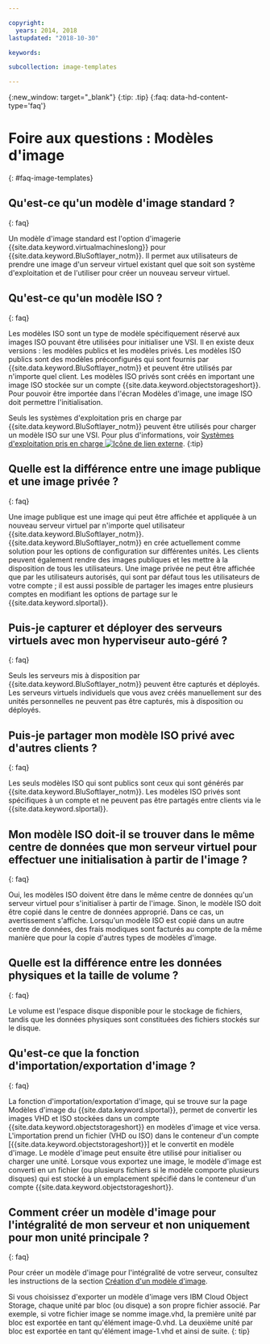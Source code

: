 ```yaml
---

copyright:
  years: 2014, 2018
lastupdated: "2018-10-30"

keywords:

subcollection: image-templates

---
```



{:new_window: target="_blank"}
{:tip: .tip}
{:faq: data-hd-content-type='faq'}

# Foire aux questions : Modèles d'image
{: #faq-image-templates}

## Qu'est-ce qu'un modèle d'image standard ?
{: faq}

Un modèle d'image standard est l'option d'imagerie {{site.data.keyword.virtualmachineslong}} pour {{site.data.keyword.BluSoftlayer_notm}}.
Il permet aux utilisateurs de prendre une image d'un serveur virtuel existant quel que soit son système d'exploitation et de l'utiliser pour créer un nouveau serveur virtuel.

## Qu'est-ce qu'un modèle ISO ?
{: faq}

Les modèles ISO sont un type de modèle spécifiquement réservé aux images ISO pouvant être utilisées pour initialiser une VSI. Il en existe deux versions : les modèles publics et les modèles privés. Les modèles ISO publics sont des modèles préconfigurés qui sont fournis par {{site.data.keyword.BluSoftlayer_notm}} et peuvent être utilisés par n'importe quel client. Les modèles ISO privés sont créés en important une image ISO stockée sur un compte {{site.data.keyword.objectstorageshort}}. Pour pouvoir être importée dans l'écran Modèles d'image, une image ISO doit permettre l'initialisation.

Seuls les systèmes d'exploitation pris en charge par {{site.data.keyword.BluSoftlayer_notm}} peuvent être utilisés pour charger un modèle ISO sur une VSI. Pour plus d'informations, voir [Systèmes d'exploitation pris en charge ![Icône de lien externe](../../icons/launch-glyph.svg "Icône de lien externe")](http://www.softlayer.com/services/software/).
{:tip}

## Quelle est la différence entre une image publique et une image privée ?
{: faq}

Une image publique est une image qui peut être affichée et appliquée à un nouveau serveur virtuel par n'importe quel utilisateur {{site.data.keyword.BluSoftlayer_notm}}. {{site.data.keyword.BluSoftlayer_notm}} en crée actuellement comme solution pour les options de configuration sur différentes unités. Les clients peuvent également rendre des images publiques et les mettre à la disposition de tous les utilisateurs. Une image privée ne peut être affichée que par les utilisateurs autorisés, qui sont par défaut tous les utilisateurs de votre compte ; il est aussi possible de partager les images entre plusieurs comptes en modifiant les options de partage sur le {{site.data.keyword.slportal}}.

## Puis-je capturer et déployer des serveurs virtuels avec mon hyperviseur auto-géré ?
{: faq}

Seuls les serveurs mis à disposition par {{site.data.keyword.BluSoftlayer_notm}} peuvent être capturés et déployés. Les serveurs virtuels individuels que vous avez créés manuellement sur des unités personnelles ne peuvent pas être capturés, mis à disposition ou déployés.

## Puis-je partager mon modèle ISO privé avec d'autres clients ?
{: faq}

Les seuls modèles ISO qui sont publics sont ceux qui sont générés par {{site.data.keyword.BluSoftlayer_notm}}. Les modèles ISO privés sont spécifiques à un compte et ne peuvent pas être partagés entre clients via le {{site.data.keyword.slportal}}.

## Mon modèle ISO doit-il se trouver dans le même centre de données que mon serveur virtuel pour effectuer une initialisation à partir de l'image ?
{: faq}

Oui, les modèles ISO doivent être dans le même centre de données qu'un serveur virtuel pour s'initialiser à partir de l'image. Sinon, le modèle ISO
doit être copié dans le centre de données approprié. Dans ce cas, un avertissement s'affiche. Lorsqu'un modèle ISO est copié dans
un autre centre de données, des frais modiques sont facturés au compte de la même manière que pour la copie d'autres types de modèles d'image.

## Quelle est la différence entre les données physiques et la taille de volume ?
{: faq}

Le volume est l'espace disque disponible pour le stockage de fichiers, tandis que les données physiques sont constituées des fichiers stockés sur le disque.

## Qu'est-ce que la fonction d'importation/exportation d'image ?
{: faq}

La fonction d'importation/exportation d'image, qui se trouve sur la page Modèles d'image du {{site.data.keyword.slportal}}, permet de convertir les images VHD et ISO stockées dans un compte {{site.data.keyword.objectstorageshort}} en modèles d'image et vice versa. L'importation prend un fichier (VHD ou ISO) dans le conteneur d'un compte [{{site.data.keyword.objectstorageshort}}] et le convertit en modèle d'image. Le modèle d'image peut ensuite être utilisé pour initialiser ou charger une unité. Lorsque vous exportez une image, le modèle d'image est converti en un fichier (ou plusieurs fichiers si le modèle comporte plusieurs disques) qui est stocké à un emplacement spécifié dans le conteneur d'un compte {{site.data.keyword.objectstorageshort}}.

## Comment créer un modèle d'image pour l'intégralité de mon serveur et non uniquement pour mon unité principale ?
{: faq}

Pour créer un modèle d'image pour l'intégralité de votre serveur, consultez les instructions de la section [Création d'un modèle d'image](/docs/infrastructure/image-templates?topic=image-templates-creating-an-image-template).

Si vous choisissez d'exporter un modèle d'image vers IBM Cloud Object Storage, chaque unité par bloc (ou disque) a son propre fichier associé. Par exemple, si votre fichier image se nomme image.vhd, la première unité par bloc est exportée en tant qu'élément image-0.vhd. La deuxième unité par bloc est exportée en tant qu'élément image-1.vhd et ainsi de suite.
{: tip}
